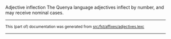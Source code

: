 Adjective inflection
The Quenya language adjectives inflect by number, and may receive nominal cases.

* * *

<small>This (part of) documentation was generated from [src/fst/affixes/adjectives.lexc](https://github.com/giellalt/lang-qya/blob/main/src/fst/affixes/adjectives.lexc)</small>

---

